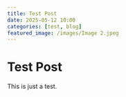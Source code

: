 ```yaml
---
title: Test Post
date: 2025-05-12 10:00
categories: [test, blog]
featured_image: /images/Image 2.jpeg
---
```

# Test Post
This is just a test.